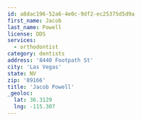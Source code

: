 ```yaml
---
id: a8dac196-52a6-4e0c-9df2-ec25375d5d9a
first_name: Jacob
last_name: Powell
license: DDS
services:
  - orthodontist
category: dentists
address: '8440 Footpath St'
city: 'Las Vegas'
state: NV
zip: '89166'
title: 'Jacob Powell'
_geoloc:
  lat: 36.3129
  lng: -115.307
---
```

